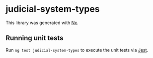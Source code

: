 # judicial-system-types

This library was generated with [Nx](https://nx.dev).

## Running unit tests

Run `ng test judicial-system-types` to execute the unit tests via [Jest](https://jestjs.io).
